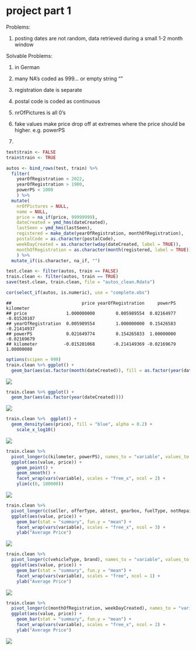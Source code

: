 project part 1
================

Problems:

1.  posting dates are not random, data retrieved during a small 1-2
    month window

Solvable Problems:

1.  in German

2.  many NA’s coded as 999… or empty string “”

3.  registration date is separate

4.  postal code is coded as continuous

5.  nrOfPictures is all 0’s

6.  fake values make price drop off at extremes where the price should
    be higher. e.g. powerPS

7.  

``` r
test$train <- FALSE
train$train <- TRUE

autos <- bind_rows(test, train) %>%
  filter(
    yearOfRegistration < 2022,
    yearOfRegistration > 1900,
    powerPS < 1000
    ) %>% 
  mutate(
    nrOfPictures = NULL,
    name = NULL,
    price = na_if(price, 99999999),
    dateCreated = ymd_hms(dateCreated),
    lastSeen = ymd_hms(lastSeen),
    registered = make_date(yearOfRegistration, monthOfRegistration),
    postalCode = as.character(postalCode),
    weekDayCreated = as.character(wday(dateCreated, label = TRUE)),
    monthOfRegistration = as.character(month(registered, label = TRUE))
    ) %>% 
  mutate_if(is.character, na_if, "")

test.clean <- filter(autos, train == FALSE)
train.clean <- filter(autos, train == TRUE)
save(test.clean, train.clean, file = "autos_clean.Rdata")
```

``` r
cor(select_if(autos, is.numeric), use = "complete.obs")
```

    ##                           price yearOfRegistration     powerPS   kilometer
    ## price               1.000000000        0.005989554  0.02164977 -0.01520107
    ## yearOfRegistration  0.005989554        1.000000000  0.15426583 -0.21414937
    ## powerPS             0.021649774        0.154265833  1.00000000 -0.02169679
    ## kilometer          -0.015201068       -0.214149369 -0.02169679  1.00000000

``` r
options(scipen = 999)
train.clean %>% ggplot() +
  geom_bar(aes(as.factor(month(dateCreated)), fill = as.factor(year(dateCreated))))
```

![](cleaning+graph_files/figure-gfm/visualize-1.png)<!-- -->

``` r
train.clean %>% ggplot() +
  geom_bar(aes(as.factor(year(dateCreated))))
```

![](cleaning+graph_files/figure-gfm/visualize-2.png)<!-- -->

``` r
train.clean %>%  ggplot() +
  geom_density(aes(price), fill = "blue", alpha = 0.2) +
    scale_x_log10()
```

![](cleaning+graph_files/figure-gfm/visualize-3.png)<!-- -->

``` r
train.clean %>% 
  pivot_longer(c(kilometer, powerPS), names_to = "variable", values_to = "value") %>% 
  ggplot(aes(value, price)) +
    geom_point() +
    geom_smooth() +
    facet_wrap(vars(variable), scales = "free_x", ncol = 2) +
    ylim(c(0, 100000))
```

![](cleaning+graph_files/figure-gfm/visualize-4.png)<!-- -->

``` r
train.clean %>% 
  pivot_longer(c(seller, offerType, abtest, gearbox, fuelType, notRepairedDamage), names_to = "variable", values_to = "value") %>% 
  ggplot(aes(value, price)) +
    geom_bar(stat = "summary", fun.y = "mean") +
    facet_wrap(vars(variable), scales = "free_x", ncol = 3) +
    ylab("Average Price")
```

![](cleaning+graph_files/figure-gfm/visualize-5.png)<!-- -->

``` r
train.clean %>% 
  pivot_longer(c(vehicleType, brand), names_to = "variable", values_to = "value") %>% 
  ggplot(aes(value, price)) +
    geom_bar(stat = "summary", fun.y = "mean") +
    facet_wrap(vars(variable), scales = "free", ncol = 1) +
    ylab("Average Price")
```

![](cleaning+graph_files/figure-gfm/visualize-6.png)<!-- -->

``` r
train.clean %>%
  pivot_longer(c(monthOfRegistration, weekDayCreated), names_to = "variable", values_to = "value") %>%
  ggplot(aes(value, price)) +
    geom_bar(stat = "summary", fun.y = "mean") +
    facet_wrap(vars(variable), scales = "free_x", ncol = 2) +
    ylab("Average Price")
```

![](cleaning+graph_files/figure-gfm/visualize-7.png)<!-- -->

